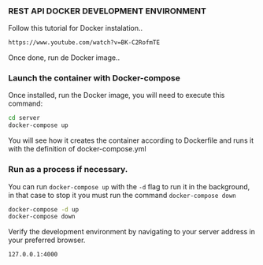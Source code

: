### REST API DOCKER DEVELOPMENT ENVIRONMENT
Follow this tutorial for Docker instalation..
```sh
https://www.youtube.com/watch?v=BK-C2RofmTE
```
Once done, run de Docker image..
### Launch the container with Docker-compose

Once installed, run the Docker image, you will need to execute this command: 

```sh
cd server
docker-compose up
```
You will see how it creates the container according to Dockerfile and runs it with the definition of docker-compose.yml

### Run as a process if necessary.
You can run `docker-compose up` with the `-d` flag to run it in the background, in that case to stop it you must run the command `docker-compose down`

```sh
docker-compose -d up
docker-compose down
```

Verify the development environment by navigating to your server address in your preferred browser.

```sh
127.0.0.1:4000
```
